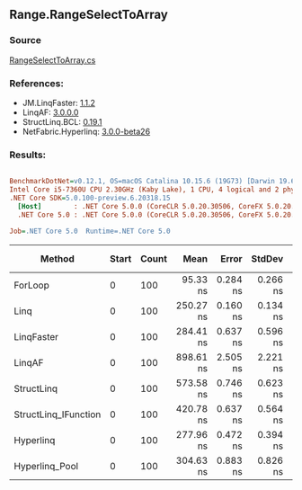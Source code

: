 ﻿## Range.RangeSelectToArray

### Source
[RangeSelectToArray.cs](../LinqBenchmarks/Range/RangeSelectToArray.cs)

### References:
- JM.LinqFaster: [1.1.2](https://www.nuget.org/packages/JM.LinqFaster/1.1.2)
- LinqAF: [3.0.0.0](https://www.nuget.org/packages/LinqAF/3.0.0.0)
- StructLinq.BCL: [0.19.1](https://www.nuget.org/packages/StructLinq.BCL/0.19.1)
- NetFabric.Hyperlinq: [3.0.0-beta26](https://www.nuget.org/packages/NetFabric.Hyperlinq/3.0.0-beta26)

### Results:
``` ini

BenchmarkDotNet=v0.12.1, OS=macOS Catalina 10.15.6 (19G73) [Darwin 19.6.0]
Intel Core i5-7360U CPU 2.30GHz (Kaby Lake), 1 CPU, 4 logical and 2 physical cores
.NET Core SDK=5.0.100-preview.6.20318.15
  [Host]        : .NET Core 5.0.0 (CoreCLR 5.0.20.30506, CoreFX 5.0.20.30506), X64 RyuJIT
  .NET Core 5.0 : .NET Core 5.0.0 (CoreCLR 5.0.20.30506, CoreFX 5.0.20.30506), X64 RyuJIT

Job=.NET Core 5.0  Runtime=.NET Core 5.0  

```
|               Method | Start | Count |      Mean |    Error |   StdDev | Ratio | RatioSD |  Gen 0 | Gen 1 | Gen 2 | Allocated |
|--------------------- |------ |------ |----------:|---------:|---------:|------:|--------:|-------:|------:|------:|----------:|
|              ForLoop |     0 |   100 |  95.33 ns | 0.284 ns | 0.266 ns |  1.00 |    0.00 | 0.2027 |     - |     - |     424 B |
|                 Linq |     0 |   100 | 250.27 ns | 0.160 ns | 0.134 ns |  2.62 |    0.01 | 0.2446 |     - |     - |     512 B |
|           LinqFaster |     0 |   100 | 284.41 ns | 0.637 ns | 0.596 ns |  2.98 |    0.01 | 0.4053 |     - |     - |     848 B |
|               LinqAF |     0 |   100 | 898.61 ns | 2.505 ns | 2.221 ns |  9.43 |    0.04 | 0.7534 |     - |     - |    1576 B |
|           StructLinq |     0 |   100 | 573.58 ns | 0.746 ns | 0.623 ns |  6.02 |    0.02 | 0.2174 |     - |     - |     456 B |
| StructLinq_IFunction |     0 |   100 | 420.78 ns | 0.637 ns | 0.564 ns |  4.41 |    0.01 | 0.2179 |     - |     - |     456 B |
|            Hyperlinq |     0 |   100 | 277.96 ns | 0.472 ns | 0.394 ns |  2.92 |    0.01 | 0.2027 |     - |     - |     424 B |
|       Hyperlinq_Pool |     0 |   100 | 304.63 ns | 0.883 ns | 0.826 ns |  3.20 |    0.01 | 0.0267 |     - |     - |      56 B |
